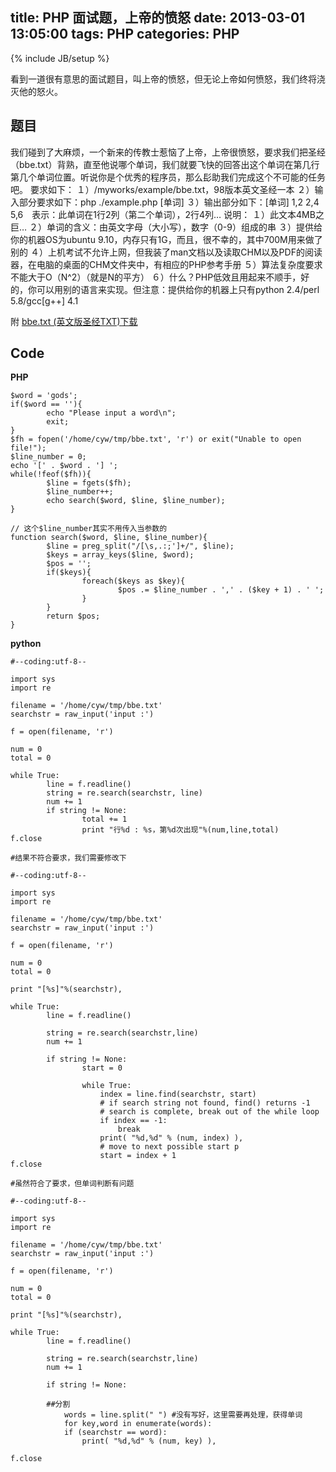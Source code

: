 title: PHP 面试题，上帝的愤怒
date: 2013-03-01 13:05:00
tags: PHP
categories: PHP
---

{% include JB/setup %}


看到一道很有意思的面试题目，叫上帝的愤怒，但无论上帝如何愤怒，我们终将浇灭他的怒火。


## 题目

我们碰到了大麻烦，一个新来的传教士惹恼了上帝，上帝很愤怒，要求我们把圣经（bbe.txt）背熟，直至他说哪个单词，我们就要飞快的回答出这个单词在第几行第几个单词位置。听说你是个优秀的程序员，那么髟助我们完成这个不可能的任务吧。
要求如下：
１）/myworks/example/bbe.txt，98版本英文圣经一本
２）输入部分要求如下：php ./example.php [单词]
３）输出部分如下：[单词] 1,2 2,4 5,6　表示：此单词在1行2列（第二个单词），2行4列…
说明：
１）此文本4MB之巨…
２）单词的含义：由英文字母（大小写），数字（0-9）组成的串
３）提供给你的机器OS为ubuntu 9.10，内存只有1G，而且，很不幸的，其中700M用来做了别的
４）上机考试不允许上网，但我装了man文档以及读取CHM以及PDF的阅读器，在电脑的桌面的CHM文件夹中，有相应的PHP参考手册
５）算法复杂度要求不能大于O（N^2）（就是N的平方）
６）什么？PHP低效且用起来不顺手，好的，你可以用别的语言来实现。但注意：提供给你的机器上只有python 2.4/perl 5.8/gcc[g++] 4.1

附 [bbe.txt (英文版圣经TXT)下载](http://ishare.iask.sina.com.cn/f/12042582.html)

<!-- more -->

## Code

__PHP__ 


    $word = 'gods';
    if($word == ''){
            echo "Please input a word\n";
            exit;
    }
    $fh = fopen('/home/cyw/tmp/bbe.txt', 'r') or exit("Unable to open file!");
    $line_number = 0;
    echo '[' . $word . '] ';
    while(!feof($fh)){
            $line = fgets($fh);
            $line_number++;
            echo search($word, $line, $line_number);
    }
    
    // 这个$line_number其实不用传入当参数的
    function search($word, $line, $line_number){
            $line = preg_split("/[\s,.:;']+/", $line);
            $keys = array_keys($line, $word);
            $pos = '';
            if($keys){
                    foreach($keys as $key){
                            $pos .= $line_number . ',' . ($key + 1) . ' ';
                    }
            }
            return $pos;
    }



__python__

    #--coding:utf-8-- 

    import sys 
    import re 

    filename = '/home/cyw/tmp/bbe.txt' 
    searchstr = raw_input('input :') 

    f = open(filename, 'r')

    num = 0
    total = 0

    while True:
            line = f.readline()
            string = re.search(searchstr, line)
            num += 1
            if string != None:
                    total += 1
                    print "行%d : %s，第%d次出现"%(num,line,total)
    f.close

    #结果不符合要求，我们需要修改下

    #--coding:utf-8-- 

    import sys 
    import re 

    filename = '/home/cyw/tmp/bbe.txt' 
    searchstr = raw_input('input :') 

    f = open(filename, 'r')

    num = 0
    total = 0

    print "[%s]"%(searchstr),

    while True:
            line = f.readline()

            string = re.search(searchstr,line)
            num += 1

            if string != None:
                    start = 0

                    while True:
                        index = line.find(searchstr, start)
                        # if search string not found, find() returns -1
                        # search is complete, break out of the while loop
                        if index == -1:
                            break
                        print( "%d,%d" % (num, index) ),
                        # move to next possible start p
                        start = index + 1
    f.close

    #虽然符合了要求，但单词判断有问题

    #--coding:utf-8-- 

    import sys 
    import re

    filename = '/home/cyw/tmp/bbe.txt' 
    searchstr = raw_input('input :') 

    f = open(filename, 'r')

    num = 0
    total = 0

    print "[%s]"%(searchstr),

    while True:
            line = f.readline()

            string = re.search(searchstr,line)
            num += 1

            if string != None:

            ##分割
                words = line.split(" ") #没有写好，这里需要再处理，获得单词
                for key,word in enumerate(words):
                if (searchstr == word):
                    print( "%d,%d" % (num, key) ),
        
    f.close

